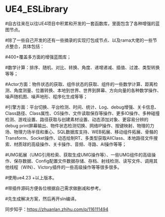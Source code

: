 # UE4_ESLibrary

#自古往来在以往UE4项目中积累和开发的一套函数库，里面包含了各种增强的蓝图节点。

#除了一些自己开发的还有一些摘录的实现打包成节点、以及rama大佬的一些节点整合，具体包括：

#400+覆盖多方面的增强蓝图库；

#数学计算：排序、随机、对比、转换、角度、递增递减、插值、过渡、类型转换等等；

#Actor方面：物件状态的获取、组件状态的获取、组件的一些数学计算、距离检测、角度测量、位置转换、本地到世界、世界到屏幕、方向向量的各种数学操作、噪声随机图、噪声地形、程序化生成等等；

#引擎方面：平台切换、平台检测、时间、统计、Log、debug增强、关卡信息、Class路径、Class属性、OS操作、文件读取保存等操作、更多IO操作、多种碰撞检测、游戏设置、路径获取与创建素材设置、动态添加对象、更容易分辨的debug print屏幕输出、物件状态检测切换、网络IP操作、按键映射、物理的力场、物理力场半径和重心、SQL数据库支持、WEB拓展、移动组件拓展、骨骼的Transform、Socket操作、动态绘制RT、多类型获取AllClass、本地路径文件搜索、材质球的高级操作、关卡操作、音频、寻路、AI操作等等；

#UMG拓展（UMG引用检索、获取生成UMG操作等）、一些UMG组件的高级操作、保存数据、Config配置文件数据存储、存档、射线检测、读写文件、调用其他线程（WIN）、Victory插件的一些高级操作等等很多很多。

#使用ue4.23 +以上版本。

#带插件源码方便各位根据自己需求做删减和参考。

#先生成解决方案，然后再开sln编译。

同步知乎：https://zhuanlan.zhihu.com/p/116111494
